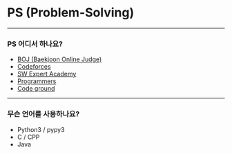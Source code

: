 # PS (Problem-Solving)

- - -

### PS 어디서 하나요?
- [BOJ (Baekjoon Online Judge)](https://www.acmicpc.net/)
- [Codeforces](https://codeforces.com/)
- [SW Expert Academy](https://swexpertacademy.com/main/main.do)
- [Programmers](https://programmers.co.kr/)
- [Code ground](https://www.codeground.org/)

- - -

### 무슨 언어를 사용하나요?

- Python3 / pypy3
- C / CPP
- Java
